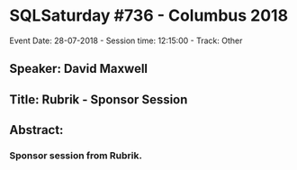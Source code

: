 # SQLSaturday #736 - Columbus 2018
Event Date: 28-07-2018 - Session time: 12:15:00 - Track: Other
## Speaker: David Maxwell
## Title: Rubrik - Sponsor Session
## Abstract:
### Sponsor session from Rubrik.

